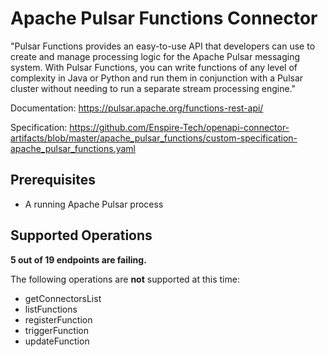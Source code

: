 # Apache Pulsar Functions Connector
"Pulsar Functions provides an easy-to-use API that developers can use to create and manage processing logic for the Apache Pulsar messaging system. With Pulsar Functions, you can write functions of any level of complexity in Java or Python and run them in conjunction with a Pulsar cluster without needing to run a separate stream processing engine."

Documentation: https://pulsar.apache.org/functions-rest-api/

Specification: https://github.com/Enspire-Tech/openapi-connector-artifacts/blob/master/apache_pulsar_functions/custom-specification-apache_pulsar_functions.yaml

## Prerequisites

+ A running Apache Pulsar process

## Supported Operations

**5 out of 19 endpoints are failing.**

The following operations are **not** supported at this time:
* getConnectorsList
* listFunctions
* registerFunction
* triggerFunction
* updateFunction

